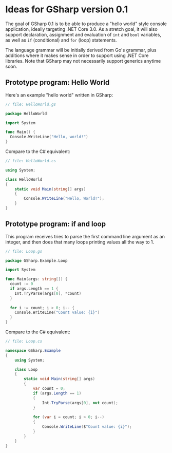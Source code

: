 # Ideas for GSharp version 0.1
The goal of GSharp 0.1 is to be able to produce a "hello world" style console application, ideally targeting .NET Core 3.0. As a stretch goal, it will also support declaration, assignment and evaluation of `int` and `bool` variables, as well as `if` (conditional) and `for` (loop) statements.

The language grammar will be initially derived from Go's grammar, plus additions where it makes sense in order to support using .NET Core libraries. Note that GSharp may not necessarily support generics anytime soon.

## Prototype program: Hello World
Here's an example "hello world" written in GSharp:
```go
// file: HelloWorld.gs

package HelloWorld

import System

func Main() {
  Console.WriteLine("Hello, world!")
}
```

Compare to the C# equivalent:
```csharp
// file: HelloWorld.cs

using System;

class HelloWorld
{
    static void Main(string[] args)
    {
        Console.WriteLine("Hello, World!");
    }
}
```
## Prototype program: if and loop
This program receives tries to parse the first command line argument as an integer, and then does that many loops printing values all the way to 1.
```go
// file: Loop.gs

package GSharp.Example.Loop

import System

func Main(args: string[]) {
  count := 0
  if args.Length == 1 {
    Int.TryParse(args[0], *count)
  }
  
  for i := count; i > 0; i-- {
    Console.WriteLine("Count value: {i}")
  }
}
```
Compare to the C# equivalent:
```csharp
// file: Loop.cs

namespace GSharp.Example
{
    using System;

    class Loop
    {
        static void Main(string[] args)
        {
            var count = 0;
            if (args.Length == 1)
            {
                Int.TryParse(args[0], out count);
            }
            
            for (var i = count; i > 0; i--)
            {
                Console.WriteLine($"Count value: {i}");
            }
        }
    }
}
```
